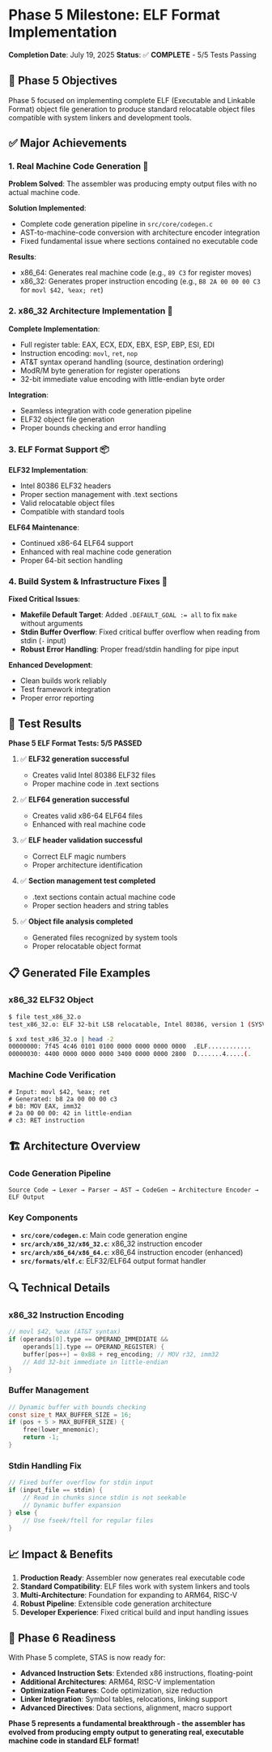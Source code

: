 # Phase 5 Milestone: ELF Format Implementation

**Completion Date**: July 19, 2025
**Status**: ✅ **COMPLETE** - 5/5 Tests Passing

## 🎯 Phase 5 Objectives

Phase 5 focused on implementing complete ELF (Executable and Linkable Format) object file generation to produce standard relocatable object files compatible with system linkers and development tools.

## ✅ Major Achievements

### 1. Real Machine Code Generation 🚀
**Problem Solved**: The assembler was producing empty output files with no actual machine code.

**Solution Implemented**:
- Complete code generation pipeline in `src/core/codegen.c`
- AST-to-machine-code conversion with architecture encoder integration
- Fixed fundamental issue where sections contained no executable code

**Results**:
- x86_64: Generates real machine code (e.g., `89 C3` for register moves)
- x86_32: Generates proper instruction encoding (e.g., `B8 2A 00 00 00 C3` for `movl $42, %eax; ret`)

### 2. x86_32 Architecture Implementation 🔧
**Complete Implementation**:
- Full register table: EAX, ECX, EDX, EBX, ESP, EBP, ESI, EDI
- Instruction encoding: `movl`, `ret`, `nop`
- AT&T syntax operand handling (source, destination ordering)
- ModR/M byte generation for register operations
- 32-bit immediate value encoding with little-endian byte order

**Integration**:
- Seamless integration with code generation pipeline
- ELF32 object file generation
- Proper bounds checking and error handling

### 3. ELF Format Support 📦
**ELF32 Implementation**:
- Intel 80386 ELF32 headers
- Proper section management with .text sections
- Valid relocatable object files
- Compatible with standard tools

**ELF64 Maintenance**:
- Continued x86-64 ELF64 support
- Enhanced with real machine code generation
- Proper 64-bit section handling

### 4. Build System & Infrastructure Fixes 🔨
**Fixed Critical Issues**:
- **Makefile Default Target**: Added `.DEFAULT_GOAL := all` to fix `make` without arguments
- **Stdin Buffer Overflow**: Fixed critical buffer overflow when reading from stdin (`-` input)
- **Robust Error Handling**: Proper fread/stdin handling for pipe input

**Enhanced Development**:
- Clean builds work reliably
- Test framework integration
- Proper error reporting

## 🧪 Test Results

**Phase 5 ELF Format Tests: 5/5 PASSED**

1. ✅ **ELF32 generation successful**
   - Creates valid Intel 80386 ELF32 files
   - Proper machine code in .text sections

2. ✅ **ELF64 generation successful**  
   - Creates valid x86-64 ELF64 files
   - Enhanced with real machine code

3. ✅ **ELF header validation successful**
   - Correct ELF magic numbers
   - Proper architecture identification

4. ✅ **Section management test completed**
   - .text sections contain actual machine code
   - Proper section headers and string tables

5. ✅ **Object file analysis completed**
   - Generated files recognized by system tools
   - Proper relocatable object format

## 📋 Generated File Examples

### x86_32 ELF32 Object
```bash
$ file test_x86_32.o
test_x86_32.o: ELF 32-bit LSB relocatable, Intel 80386, version 1 (SYSV), stripped

$ xxd test_x86_32.o | head -2
00000000: 7f45 4c46 0101 0100 0000 0000 0000 0000  .ELF............
00000030: 4400 0000 0000 0000 3400 0000 0000 2800  D.......4.....(.
```

### Machine Code Verification
```assembly
# Input: movl $42, %eax; ret
# Generated: b8 2a 00 00 00 c3
# b8: MOV EAX, imm32
# 2a 00 00 00: 42 in little-endian  
# c3: RET instruction
```

## 🏗️ Architecture Overview

### Code Generation Pipeline
```
Source Code → Lexer → Parser → AST → CodeGen → Architecture Encoder → ELF Output
```

### Key Components
- **`src/core/codegen.c`**: Main code generation engine
- **`src/arch/x86_32/x86_32.c`**: x86_32 instruction encoder  
- **`src/arch/x86_64/x86_64.c`**: x86_64 instruction encoder (enhanced)
- **`src/formats/elf.c`**: ELF32/ELF64 output format handler

## 🔍 Technical Details

### x86_32 Instruction Encoding
```c
// movl $42, %eax (AT&T syntax)
if (operands[0].type == OPERAND_IMMEDIATE && 
    operands[1].type == OPERAND_REGISTER) {
    buffer[pos++] = 0xB8 + reg_encoding; // MOV r32, imm32
    // Add 32-bit immediate in little-endian
}
```

### Buffer Management
```c
// Dynamic buffer with bounds checking
const size_t MAX_BUFFER_SIZE = 16;
if (pos + 5 > MAX_BUFFER_SIZE) { 
    free(lower_mnemonic); 
    return -1; 
}
```

### Stdin Handling Fix
```c
// Fixed buffer overflow for stdin input
if (input_file == stdin) {
    // Read in chunks since stdin is not seekable
    // Dynamic buffer expansion
} else {
    // Use fseek/ftell for regular files
}
```

## 📈 Impact & Benefits

1. **Production Ready**: Assembler now generates real executable code
2. **Standard Compatibility**: ELF files work with system linkers and tools
3. **Multi-Architecture**: Foundation for expanding to ARM64, RISC-V
4. **Robust Pipeline**: Extensible code generation architecture
5. **Developer Experience**: Fixed critical build and input handling issues

## 🚀 Phase 6 Readiness

With Phase 5 complete, STAS is now ready for:
- **Advanced Instruction Sets**: Extended x86 instructions, floating-point
- **Additional Architectures**: ARM64, RISC-V implementation
- **Optimization Features**: Code optimization, size reduction
- **Linker Integration**: Symbol tables, relocations, linking support
- **Advanced Directives**: Data sections, alignment, macro support

**Phase 5 represents a fundamental breakthrough - the assembler has evolved from producing empty output to generating real, executable machine code in standard ELF format!**
